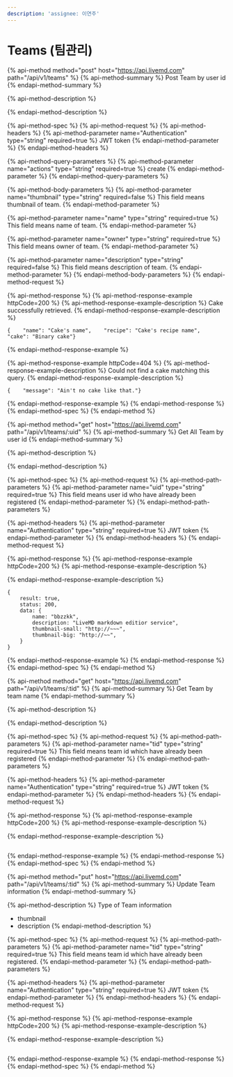 ```yaml
---
description: 'assignee: 이연주'
---
```


# Teams \(팀관리\)

{% api-method method="post" host="https://api.livemd.com" path="/api/v1/teams" %}
{% api-method-summary %}
Post Team by user id
{% endapi-method-summary %}

{% api-method-description %}

{% endapi-method-description %}

{% api-method-spec %}
{% api-method-request %}
{% api-method-headers %}
{% api-method-parameter name="Authentication" type="string" required=true %}
JWT token
{% endapi-method-parameter %}
{% endapi-method-headers %}

{% api-method-query-parameters %}
{% api-method-parameter name="actions" type="string" required=true %}
create
{% endapi-method-parameter %}
{% endapi-method-query-parameters %}

{% api-method-body-parameters %}
{% api-method-parameter name="thumbnail" type="string" required=false %}
This field means thumbnail of team.
{% endapi-method-parameter %}

{% api-method-parameter name="name" type="string" required=true %}
This field means name of team.
{% endapi-method-parameter %}

{% api-method-parameter name="owner" type="string" required=true %}
This field means owner of team.
{% endapi-method-parameter %}

{% api-method-parameter name="description" type="string" required=false %}
This field means description of team.
{% endapi-method-parameter %}
{% endapi-method-body-parameters %}
{% endapi-method-request %}

{% api-method-response %}
{% api-method-response-example httpCode=200 %}
{% api-method-response-example-description %}
Cake successfully retrieved.
{% endapi-method-response-example-description %}

```
{    "name": "Cake's name",    "recipe": "Cake's recipe name",    "cake": "Binary cake"}
```
{% endapi-method-response-example %}

{% api-method-response-example httpCode=404 %}
{% api-method-response-example-description %}
Could not find a cake matching this query.
{% endapi-method-response-example-description %}

```
{    "message": "Ain't no cake like that."}
```
{% endapi-method-response-example %}
{% endapi-method-response %}
{% endapi-method-spec %}
{% endapi-method %}

{% api-method method="get" host="https://api.livemd.com" path="/api/v1/teams/:uid" %}
{% api-method-summary %}
Get  All Team by user id
{% endapi-method-summary %}

{% api-method-description %}

{% endapi-method-description %}

{% api-method-spec %}
{% api-method-request %}
{% api-method-path-parameters %}
{% api-method-parameter name="uid" type="string" required=true %}
This field means user id who have already been registered
{% endapi-method-parameter %}
{% endapi-method-path-parameters %}

{% api-method-headers %}
{% api-method-parameter name="Authentication" type="string" required=true %}
JWT token
{% endapi-method-parameter %}
{% endapi-method-headers %}
{% endapi-method-request %}

{% api-method-response %}
{% api-method-response-example httpCode=200 %}
{% api-method-response-example-description %}

{% endapi-method-response-example-description %}

```
{
    result: true,
    status: 200,
    data: {
        name: "bbzzkk",
        description: "LiveMD markdown editior service",
        thumbnail-small: "http://~~~",
        thumbnail-big: "http://~~",
    }
}
```
{% endapi-method-response-example %}
{% endapi-method-response %}
{% endapi-method-spec %}
{% endapi-method %}

{% api-method method="get" host="https://api.livemd.com" path="/api/v1/teams/:tid" %}
{% api-method-summary %}
Get Team by team name 
{% endapi-method-summary %}

{% api-method-description %}

{% endapi-method-description %}

{% api-method-spec %}
{% api-method-request %}
{% api-method-path-parameters %}
{% api-method-parameter name="tid" type="string" required=true %}
This field means team id which have already been registered
{% endapi-method-parameter %}
{% endapi-method-path-parameters %}

{% api-method-headers %}
{% api-method-parameter name="Authentication" type="string" required=true %}
JWT token
{% endapi-method-parameter %}
{% endapi-method-headers %}
{% endapi-method-request %}

{% api-method-response %}
{% api-method-response-example httpCode=200 %}
{% api-method-response-example-description %}

{% endapi-method-response-example-description %}

```

```
{% endapi-method-response-example %}
{% endapi-method-response %}
{% endapi-method-spec %}
{% endapi-method %}

{% api-method method="put" host="https://api.livemd.com" path="/api/v1/teams/:tid" %}
{% api-method-summary %}
Update Team information
{% endapi-method-summary %}

{% api-method-description %}
Type of Team information  
- thumbnail  
- description 
{% endapi-method-description %}

{% api-method-spec %}
{% api-method-request %}
{% api-method-path-parameters %}
{% api-method-parameter name="tid" type="string" required=true %}
This field means team id which have already been registered.
{% endapi-method-parameter %}
{% endapi-method-path-parameters %}

{% api-method-headers %}
{% api-method-parameter name="Authentication" type="string" required=true %}
JWT token
{% endapi-method-parameter %}
{% endapi-method-headers %}
{% endapi-method-request %}

{% api-method-response %}
{% api-method-response-example httpCode=200 %}
{% api-method-response-example-description %}

{% endapi-method-response-example-description %}

```

```
{% endapi-method-response-example %}
{% endapi-method-response %}
{% endapi-method-spec %}
{% endapi-method %}



